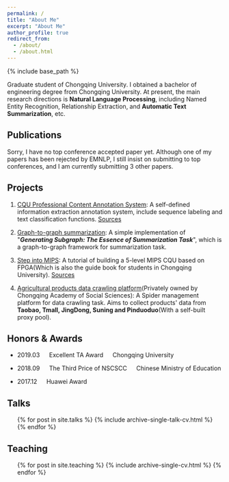 ```yaml
---
permalink: /
title: "About Me"
excerpt: "About Me"
author_profile: true
redirect_from: 
  - /about/
  - /about.html
---
```

{% include base_path %}

Graduate student of Chongqing University. I obtained a bachelor of engineering degree from Chongqing University. At present, the main research directions is **Natural Language Processing**, including Named Entity Recognition, Relationship Extraction, and **Automatic Text Summarization**, etc.

Publications
------
Sorry, I have no top conference accepted paper yet. Although one of my papers has been rejected by EMNLP, I still insist on submitting to top conferences, and I am currently submitting 3 other papers.

Projects
------

1. [CQU Professional Content Annotation System](http://39.100.48.36/index.html):
  A self-defined information extraction annotation system, include sequence labeling and text classification functions. [Sources](https://github.com/cqunlp/annotation_sys)

1. [Graph-to-graph summarization](https://github.com/cqunlp/summarization_amr_graph): A simple implementation of "***Generating Subgraph: The Essence of Summarization Task***", which is a graph-to-graph framework for summarization task.

1. [Step into MIPS](https://github.com/cquca/step_into_mips): A tutorial of building a 5-level MIPS CQU based on FPGA(Which is also the guide book for students in Chongqing University). [Sources](https://github.com/cquca/step_into_mips)

1. [Agricultural products data crawling platform](https://elppa12138.coding.net/p/eb_crawler)(Privately owned by Chongqing Academy of Social Sciences): A Spider management platform for data crawling task. Aims to collect products' data from **Taobao, Tmall, JingDong, Suning and Pinduoduo**(With a self-built proxy pool). 

Honors & Awards
------
* 2019.03 &emsp; Excellent TA Award &emsp; Chongqing University

* 2018.09 &emsp; The Third Price of NSCSCC &emsp; Chinese Ministry of Education

* 2017.12 &emsp; Huawei Award &emsp; 


Talks
------
  <ul>{% for post in site.talks %}
    {% include archive-single-talk-cv.html %}
  {% endfor %}</ul>

Teaching
------
  <ul>{% for post in site.teaching %}
    {% include archive-single-cv.html %}
  {% endfor %}</ul>
